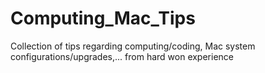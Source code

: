 # Computing_Mac_Tips
Collection of tips regarding computing/coding, Mac system configurations/upgrades,... from hard won experience
